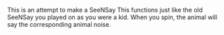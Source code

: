 This is an attempt to make a SeeNSay
This functions just like the old SeeNSay you played
on as you were a kid. 
When you spin, the animal will say the corresponding animal noise. 
